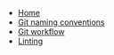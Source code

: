 * [Home](README.md)
* [Git naming conventions](git-naming.md)
* [Git workflow](git-workflow.md)
* [Linting](linting.md)
